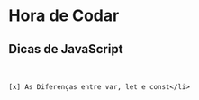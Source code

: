 <h1 text-align="center">Hora de Codar</h1>
<h2>Dicas de JavaScript</h2>
<br>

    [x] As Diferenças entre var, let e const</li>



